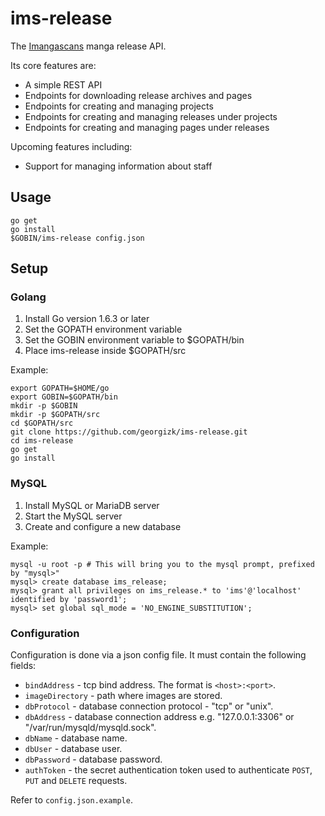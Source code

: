 # ims-release

The [Imangascans](https://imangascans.org/) manga release API.

Its core features are:

* A simple REST API
* Endpoints for downloading release archives and pages
* Endpoints for creating and managing projects
* Endpoints for creating and managing releases under projects
* Endpoints for creating and managing pages under releases

Upcoming features including:

* Support for managing information about staff

## Usage
```
go get
go install
$GOBIN/ims-release config.json
```
## Setup

### Golang

1. Install Go version 1.6.3 or later
2. Set the GOPATH environment variable
3. Set the GOBIN environment variable to $GOPATH/bin
4. Place ims-release inside $GOPATH/src

Example:
```
export GOPATH=$HOME/go
export GOBIN=$GOPATH/bin
mkdir -p $GOBIN
mkdir -p $GOPATH/src
cd $GOPATH/src
git clone https://github.com/georgizk/ims-release.git
cd ims-release
go get
go install
```

### MySQL

1. Install MySQL or MariaDB server
2. Start the MySQL server
3. Create and configure a new database

Example:
```
mysql -u root -p # This will bring you to the mysql prompt, prefixed by "mysql>"
mysql> create database ims_release;
mysql> grant all privileges on ims_release.* to 'ims'@'localhost' identified by 'password1';
mysql> set global sql_mode = 'NO_ENGINE_SUBSTITUTION';
```

### Configuration

Configuration is done via a json config file. It must contain the following fields:

* `bindAddress` - tcp bind address. The format is `<host>:<port>`.
* `imageDirectory` - path where images are stored.
* `dbProtocol` - database connection protocol - "tcp" or "unix".
* `dbAddress` - database connection address e.g. "127.0.0.1:3306" or "/var/run/mysqld/mysqld.sock".
* `dbName` - database name.
* `dbUser` - database user.
* `dbPassword` - database password.
* `authToken` - the secret authentication token used to authenticate `POST`, `PUT` and `DELETE` requests.

Refer to `config.json.example`.
